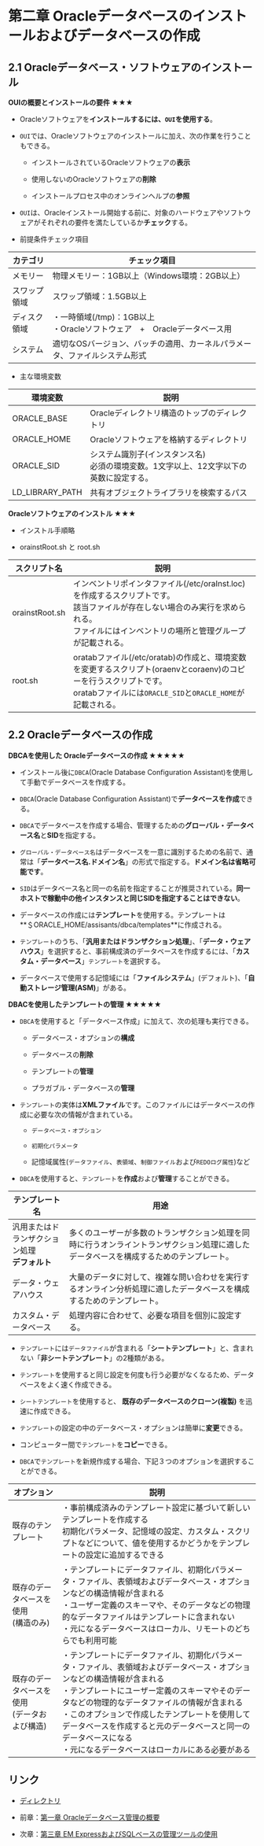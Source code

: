 # 第二章 Oracleデータベースのインストールおよびデータベースの作成

## 2.1 Oracleデータベース・ソフトウェアのインストール

**OUIの概要とインストールの要件 ★★★**

+ Oracleソフトウェアを**インストールするには、`OUI`を使用する**。

+ `OUI`では、Oracleソフトウェアのインストールに加え、次の作業を行うこともできる。

  + インストールされているOracleソフトウェアの**表示**

  + 使用しないのOracleソフトウェアの**削除**

  + インストールプロセス中のオンラインヘルプの**参照**

+ `OUI`は、Oracleインストール開始する前に、対象のハードウェアやソフトウェアがそれぞれの要件を満たしているか**チェック**する。

+ 前提条件チェック項目

|カテゴリ |チェック項目 |
|---- |---- |
|メモリー |物理メモリー：1GB以上（Windows環境：2GB以上） |
|スワップ領域 |スワップ領域：1.5GB以上 |
|ディスク領域 |・一時領域(/tmp)：1GB以上<br>・Oracleソフトウェア　+　Oracleデータベース用 |
|システム |適切なOSバージョン、バッチの適用、カーネルパラメータ、ファイルシステム形式 |

+ 主な環境変数

|環境変数 |説明 |
|---- |---- |
|ORACLE_BASE |Oracleディレクトリ構造のトップのディレクトリ |
|ORACLE_HOME |Oracleソフトウェアを格納するディレクトリ |
|ORACLE_SID |システム識別子(インスタンス名) <br> 必須の環境変数。1文字以上、12文字以下の英数に設定する。|
|LD_LIBRARY_PATH |共有オブジェクトライブラリを検索するパス |

**Oracleソフトウェアのインストル ★★★**

+ インストル手順略

+ orainstRoot.sh と root.sh

|スクリプト名 |説明 |
|---- |---- |
|orainstRoot.sh |インベントリポインタファイル(/etc/oraInst.loc)を作成するスクリプトです。<br> 該当ファイルが存在しない場合のみ実行を求められる。<br> ファイルにはインベントリの場所と管理グループが記載される。 |
|root.sh |oratabファイル(/etc/oratab)の作成と、環境変数を変更するスクリプト(oraenvとcoraenv)のコピーを行うスクリプトです。<br>oratabファイルには`ORACLE_SID`と`ORACLE_HOME`が記載される。 |

## 2.2 Oracleデータベースの作成

**DBCAを使用した Oracleデータベースの作成 ★★★★★**

+ インストール後に`DBCA`(Oracle Database Configuration Assistant)を使用して手動でデータベースを作成する。

+ `DBCA`(Oracle Database Configuration Assistant)で**データベースを作成**できる。

+ `DBCA`でデータベースを作成する場合、管理するための**グローバル・データベース名**と**SID**を指定する。

+ `グローバル・データベース名`はデータベースを一意に識別するための名前で、通常は「**データベース名.ドメイン名**」の形式で指定する。**ドメイン名は省略可能です**。

+ `SID`はデータベース名と同一の名前を指定することが推奨されている。**同一ホストで稼動中の他インスタンスと同じSIDを指定することはできない**。

+ データベースの作成には**テンプレート**を使用する。テンプレートは**＄ORACLE_HOME/assisants/dbca/templates**に作成される。

+ `テンプレート`のうち、「**汎用またはドランザクション処理**」、「**データ・ウェアハウス**」を選択すると、事前構成済のデータベースを作成するには、「**カスタム・データベース**」`テンプレート`を選択する。

+ データベースで使用する記憶域には「**ファイルシステム**」(デフォルト)、「**自動ストレージ管理(ASM)**」がある。

**DBACを使用したテンプレートの管理 ★★★★★**

+ `DBCA`を使用すると「データベース作成」に加えて、次の処理も実行できる。

  + データベース・オプションの**構成**

  + データベースの**削除**

  + テンプレートの**管理**

  + プラガブル・データベースの**管理**

+ `テンプレート`の実体は**XMLファイル**です。このファイルにはデータベースの作成に必要な次の情報が含まれている。

  + `データベース・オプション`

  + `初期化パラメータ`

  + 記憶域属性(`データファイル`、`表領域`、`制御ファイル`および`REDOログ属性`)など

+ `DBCA`を使用すると、`テンプレート`を**作成**および**管理**することができる。

|テンプレート名 |用途 |
|---- |---- |
|汎用またはドランザクション処理<br> **デフォルト** |多くのユーザーが多数のトランザクション処理を同時に行うオンライントランザクション処理に適したデータベースを構成するためのテンプレート。 |
|データ・ウェアハウス |大量のデータに対して、複雑な問い合わせを実行するオンライン分析処理に適したデータベースを構成するためのテンプレート。 |
|カスタム・データベース |処理内容に合わせて、必要な項目を個別に設定する。 |

+ `テンプレート`には`データファイル`が含まれる「**シートテンプレート**」と、含まれない「**非シートテンプレート**」の2種類がある。

+ `テンプレート`を使用すると同じ設定を何度も行う必要がなくなるため、データベースをよく速く作成できる。

+ `シートテンプレート`を使用すると、 **既存のデータベースのクローン(複製)** を迅速に作成できる。

+ `テンプレート`の設定の中のデータベース・オプションは簡単に**変更**できる。

+ コンピューター間で`テンプレート`を**コピー**できる。

+ `DBCA`で`テンプレート`を新規作成する場合、下記３つのオプションを選択することができる。

|オプション |説明 |
|---- |---- |
|既存のテンプレート |・事前構成済みのテンプレート設定に基づいて新しいテンプレートを作成する<br>初期化パラメータ、記憶域の設定、カスタム・スクリプトなどについて、値を使用するかどうかをテンプレートの設定に追加するできる |
|既存のデータベースを使用<br>(構造のみ) |・テンプレートにデータファイル、初期化パラメータ・ファイル、表領域およびデータベース・オプションなどの構造情報が含まれる<br>・ユーザー定義のスキーマや、そのデータなどの物理的なデータファイルはテンプレートに含まれない<br>・元になるデータベースはローカル、リモートのどちらでも利用可能 |
|既存のデータベースを使用<br>(データおよび構造) |・テンプレートにデータファイル、初期化パラメータ・ファイル、表領域およびデータベース・オプションなどの構造情報が含まれる<br>・テンプレートにユーザー定義のスキーマやそのデータなどの物理的なデータファイルの情報が含まれる<br>・このオプションで作成したテンプレートを使用してデータベースを作成すると元のデータベースと同一のデータベースになる<br>・元になるデータベースはローカルにある必要がある |



## リンク

- [ディレクトリ](./../directory.md)

- 前章：[第一章 Oracleデータベース管理の概要](Chapter01.md)

- 次章：[第三章 EM ExpressおよびSQLベースの管理ツールの使用](Chapter03.md)
